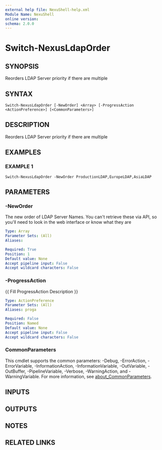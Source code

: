 ```yaml
---
external help file: NexuShell-help.xml
Module Name: NexuShell
online version:
schema: 2.0.0
---
```


# Switch-NexusLdapOrder

## SYNOPSIS
Reorders LDAP Server priority if there are multiple

## SYNTAX

```
Switch-NexusLdapOrder [-NewOrder] <Array> [-ProgressAction <ActionPreference>] [<CommonParameters>]
```

## DESCRIPTION
Reorders LDAP Server priority if there are multiple

## EXAMPLES

### EXAMPLE 1
```
Switch-NexusLdapOrder -NewOrder ProductionLDAP,EuropeLDAP,AsiaLDAP
```

## PARAMETERS

### -NewOrder
The new order of LDAP Server Names.
You can't retrieve these via API, so you'll need to look in the web interface or know what they are

```yaml
Type: Array
Parameter Sets: (All)
Aliases:

Required: True
Position: 1
Default value: None
Accept pipeline input: False
Accept wildcard characters: False
```

### -ProgressAction
{{ Fill ProgressAction Description }}

```yaml
Type: ActionPreference
Parameter Sets: (All)
Aliases: proga

Required: False
Position: Named
Default value: None
Accept pipeline input: False
Accept wildcard characters: False
```

### CommonParameters
This cmdlet supports the common parameters: -Debug, -ErrorAction, -ErrorVariable, -InformationAction, -InformationVariable, -OutVariable, -OutBuffer, -PipelineVariable, -Verbose, -WarningAction, and -WarningVariable. For more information, see [about_CommonParameters](http://go.microsoft.com/fwlink/?LinkID=113216).

## INPUTS

## OUTPUTS

## NOTES

## RELATED LINKS
